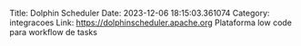 Title: Dolphin Scheduler
Date: 2023-12-06 18:15:03.361074
Category: integracoes
Link: https://dolphinscheduler.apache.org
Plataforma low code para workflow de tasks
